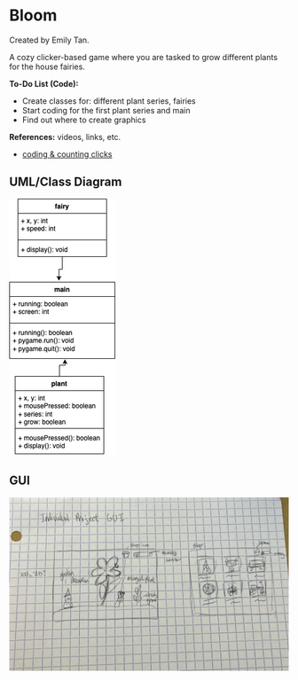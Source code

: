 # Bloom
Created by Emily Tan.

A cozy clicker-based game where you are tasked to grow different plants for the house fairies.

**To-Do List (Code):**
- Create classes for: different plant series, fairies
- Start coding for the first plant series and main
- Find out where to create graphics

**References:** videos, links, etc.
- [coding & counting clicks](https://www.youtube.com/watch?v=jXx3acg34S0)

## UML/Class Diagram
![UML](https://github.com/emmitan/IndividualProject/blob/main/images/UMLupdate.png?raw=true)

## GUI
![GUI](https://github.com/emmitan/IndividualProject/blob/main/images/GUI.jpeg?raw=true)
